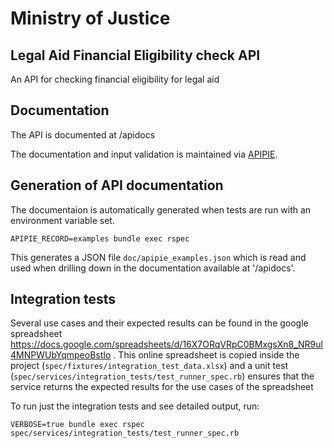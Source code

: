 # Ministry of Justice
## Legal Aid Financial Eligibility check API

An API for checking financial eligibility for legal aid

## Documentation

The API is documented at /apidocs

The documentation and input validation is maintained via
[APIPIE](https://github.com/Apipie/apipie-rails).


## Generation of API documentation
The documentaion is automatically generated when tests are run with an environment variable set.

```APIPIE_RECORD=examples bundle exec rspec```

This generates a JSON file `doc/apipie_examples.json` which is read and used when drilling down in the documentation available at '/apidocs'.

## Integration tests
Several use cases and their expected results can be found in the google spreadsheet https://docs.google.com/spreadsheets/d/16X7ORqVRpC0BMxgsXn8_NR9ul4MNPWUbYqmpeoBstIo .
This online spreadsheet is copied inside the project (`spec/fixtures/integration_test_data.xlsx`) and a unit test (`spec/services/integration_tests/test_runner_spec.rb`) ensures that the service returns the expected results for the use cases of the spreadsheet

To run just the integration tests and see detailed output, run: 
   
   ```VERBOSE=true bundle exec rspec spec/services/integration_tests/test_runner_spec.rb```
